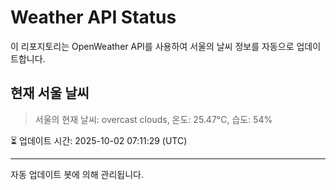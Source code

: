 
# Weather API Status

이 리포지토리는 OpenWeather API를 사용하여 서울의 날씨 정보를 자동으로 업데이트합니다.

## 현재 서울 날씨
> 서울의 현재 날씨: overcast clouds, 온도: 25.47°C, 습도: 54%

⏳ 업데이트 시간: 2025-10-02 07:11:29 (UTC)

---
자동 업데이트 봇에 의해 관리됩니다.
